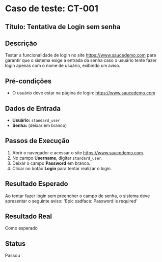 # Caso de teste: CT-001 

## Título: Tentativa de Login sem senha

## Descrição
Testar a funcionalidade de login no site https://www.saucedemo.com para garantir que o sistema exige a entrada da senha caso o usuário tente fazer login apenas com o nome de usuário, exibindo um aviso.

## Pré-condições
- O usuário deve estar na página de login: https://www.saucedemo.com

## Dados de Entrada
- **Usuário:** `standard_user`
- **Senha:** (deixar em branco)

## Passos de Execução
1. Abrir o navegador e acessar o site https://www.saucedemo.com.
2. No campo **Username**, digitar `standard_user`.
3. Deixar o campo **Password** em branco.
4. Clicar no botão **Login** para tentar realizar o login.

## Resultado Esperado
Ao tentar fazer login sem preencher o campo de senha, o sistema deve apresentar o seguinte aviso: 'Epic sadface: Password is required'

## Resultado Real
Como esperado

## Status
Passou